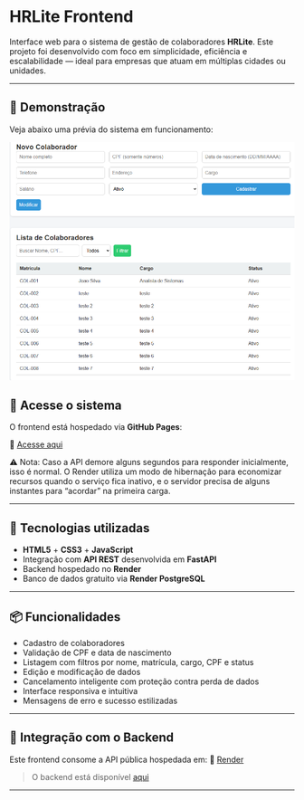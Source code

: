 # HRLite Frontend

Interface web para o sistema de gestão de colaboradores **HRLite**. Este projeto foi desenvolvido com foco em simplicidade, eficiência e escalabilidade — ideal para empresas que atuam em múltiplas cidades ou unidades.

---

## 🎥 Demonstração

Veja abaixo uma prévia do sistema em funcionamento:

![Demonstração do sistema](Demo.png)

## 🚀 Acesse o sistema

O frontend está hospedado via **GitHub Pages**:

🔗 [Acesse aqui](https://wilcleyber.github.io/HRLite_Frontend/)

⚠️ Nota: Caso a API demore alguns segundos para responder inicialmente, isso é normal. O Render utiliza um modo de hibernação para economizar recursos quando o serviço fica inativo, e o servidor precisa de alguns instantes para “acordar” na primeira carga.

---

## 🧩 Tecnologias utilizadas

- **HTML5** + **CSS3** + **JavaScript**
- Integração com **API REST** desenvolvida em **FastAPI**
- Backend hospedado no **Render**
- Banco de dados gratuito via **Render PostgreSQL**

---

## 📦 Funcionalidades

- Cadastro de colaboradores
- Validação de CPF e data de nascimento
- Listagem com filtros por nome, matrícula, cargo, CPF e status
- Edição e modificação de dados
- Cancelamento inteligente com proteção contra perda de dados
- Interface responsiva e intuitiva
- Mensagens de erro e sucesso estilizadas

---

## 🔗 Integração com o Backend

Este frontend consome a API pública hospedada em: 🔗 [Render](https://hrlite-api.onrender.com)


> O backend está disponível [aqui](https://github.com/Wilcleyber/HRLite_Backend.git)

---


